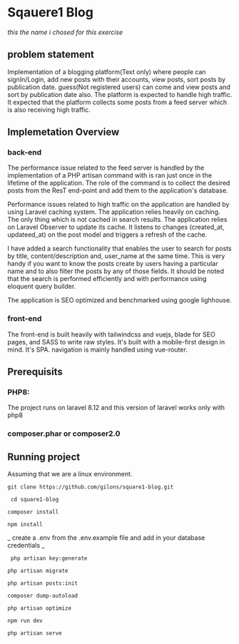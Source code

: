 
# Sqauere1 Blog 
*this the name i chosed for this exercise*

## problem statement 
Implementation of a blogging platform(Text only) where people can signIn/Login, add  new posts with their accounts, view posts, sort posts by publication date. guess(Not registered users) can come and view posts and sort by publication date also. The platform is expected to handle high traffic. It expected that the platform collects some posts from a feed server which is also receiving high traffic. 

## Implemetation Overview 
### back-end
The performance issue related to the feed server is handled by the implementation of a PHP artisan command with is ran just once in the lifetime of the application.
The role of the command is to collect the desired posts from the ResT end-point and add them to the application's database. 

Performance issues related to high traffic on the application are handled by using Laravel caching system. The application relies heavily on caching. The only thing which is not cached in search results. The application relies on Laravel Observer to update its cache. It listens to changes (created_at, updateed_at) on the post model and triggers a refresh of the cache. 

I have added a search functionality that enables the user to search for posts by title, content/description and, user_name at the same time. This is very handy if you want to know the posts create by users having a particular name and to also filter the posts by any of those fields. It should be noted that the search is performed efficiently and with performance using eloquent query builder.  

The application is SEO optimized and benchmarked using google lighhouse.

### front-end
The front-end is built heavily with tailwindcss and vuejs, blade for SEO pages, and SASS to write raw styles.
It's built with a mobile-first design in mind. It's SPA. 
navigation is mainly handled using vue-router. 

## Prerequisits
### PHP8: 
The project runs on laravel 8.12 and this version of laravel works only with php8 

### composer.phar or composer2.0 

## Running project 
Assuming that we are a linux environment.  

```git clone https://github.com/gilons/square1-blog.git```  

``` cd square1-blog```   


``` composer install ```  


``` npm install ```  

 _ create a .env from the .env.example file and add in your database credentials _
 

``` php artisan key:generate```

 
```php artisan migrate ``` 


``` php artisan posts:init ``` 


``` composer dump-autoload ``` 


``` php artisan optimize ``` 


``` npm run dev ``` 


``` php artisan serve ```
